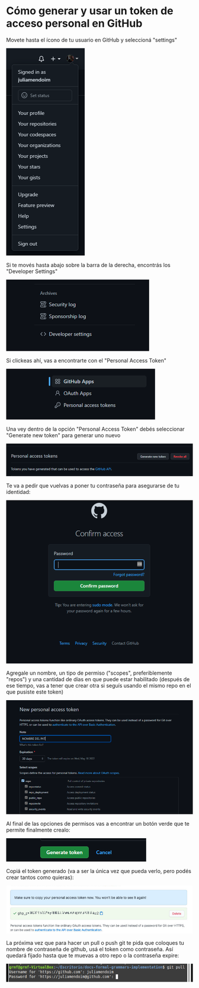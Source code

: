 # Cómo generar y usar un token de acceso personal en GitHub

Movete hasta el ícono de tu usuario en GitHub y seleccioná "settings"

![](./token-images/20220418172147.png)  

Si te movés hasta abajo sobre la barra de la derecha, encontrás los "Developer Settings"

![](./token-images/20220418172246.png)  

Si clickeas ahí, vas a encontrarte con el "Personal Access Token"

![](./token-images/20220418172337.png)  

Una vey dentro de la opción "Personal Access Token" debés seleccionar "Generate new token" para generar uno nuevo

![](./token-images/20220418172429.png)  

Te va a pedir que vuelvas a poner tu contraseña para asegurarse de tu identidad:

![](./token-images/20220418172524.png)  

Agregale un nombre, un tipo de permiso ("scopes", preferiblemente "repos") y una cantidad de días en que puede estar habilitado (después de ese tiempo, vas a tener que crear otra si seguís usando el mismo repo en el que pusiste este token)

![](./token-images/20220418172729.png)  

Al final de las opciones de permisos vas a encontrar un botón verde que te permite finalmente crealo:

![](./token-images/20220418172819.png)  

Copiá el token generado (va a ser la única vez que pueda verlo, pero podés crear tantos como quieras):

![](./token-images/20220418172947.png)  

La próxima vez que para hacer un pull o push git te pida que coloques tu nombre de contraseña de github, usá el token como contraseña. Así quedará fijado hasta que te muevas a otro repo o la contraseña expire:

![](./token-images/20220418173216.png)  

